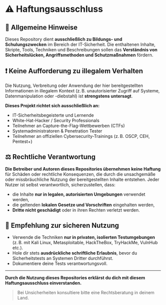 # ⚠️ Haftungsausschluss

## 📌 Allgemeine Hinweise

Dieses Repository dient **ausschließlich zu Bildungs- und Schulungszwecken** im Bereich der IT-Sicherheit. Die enthaltenen Inhalte, Skripte, Tools, Techniken und Beschreibungen sollen das **Verständnis von Sicherheitslücken, Angriffsmethoden und Schutzmaßnahmen** fördern.

## ❗ Keine Aufforderung zu illegalem Verhalten

Die Nutzung, Verbreitung oder Anwendung der hier bereitgestellten Informationen in illegalem Kontext (z. B. unautorisierter Zugriff auf Systeme, Datenmanipulation oder -diebstahl) ist **strengstens untersagt**.

**Dieses Projekt richtet sich ausschließlich an:**

- IT-Sicherheitsbegeisterte und Lernende
- White-Hat-Hacker / Security Professionals
- Teilnehmer an Capture-the-Flag-Wettbewerben (CTFs)
- Systemadministratoren & Penetration Tester
- Teilnehmer an offiziellen Cybersecurity-Trainings (z. B. OSCP, CEH, Pentest+)

## ⚖️ Rechtliche Verantwortung

**Die Betreiber und Autoren dieses Repositories übernehmen keine Haftung** für Schäden oder rechtliche Konsequenzen, die durch die unsachgemäße oder missbräuchliche Nutzung der bereitgestellten Inhalte entstehen. Jeder Nutzer ist selbst verantwortlich, sicherzustellen, dass:

- die Inhalte **nur in legalen, autorisierten Umgebungen** verwendet werden,
- die geltenden **lokalen Gesetze und Vorschriften** eingehalten werden,
- **Dritte nicht geschädigt** oder in ihren Rechten verletzt werden.

## 🔐 Empfehlung zur sicheren Nutzung

- Verwende die Techniken **nur in privaten, isolierten Testumgebungen** (z. B. mit Kali Linux, Metasploitable, HackTheBox, TryHackMe, VulnHub etc.).
- Hole dir stets **ausdrückliche schriftliche Erlaubnis**, bevor du Sicherheitstests an Systemen Dritter durchführst.
- Dokumentiere deine Tests verantwortungsvoll.

---

**Durch die Nutzung dieses Repositories erklärst du dich mit diesem Haftungsausschluss einverstanden.**

> Bei Unsicherheiten konsultiere bitte eine Rechtsberatung in deinem Land.

